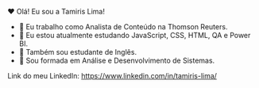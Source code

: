 ❤ Olá! Eu sou a Tamiris Lima!


- 🔭 Eu trabalho como Analista de Conteúdo na Thomson Reuters.
- 🌱 Eu estou atualmente estudando JavaScript, CSS, HTML, QA e Power BI.
- 💬 Também sou estudante de Inglês.
- 🤩 Sou formada em Análise e Desenvolvimento de Sistemas.

Link do meu LinkedIn: https://www.linkedin.com/in/tamiris-lima/
